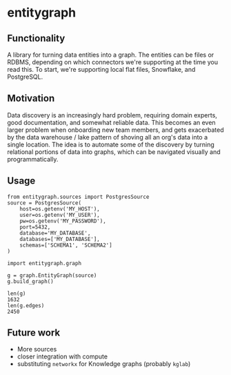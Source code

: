 # entitygraph

## Functionality

A library for turning data entities into a graph.  The entities
can be files or RDBMS, depending on which connectors we're supporting
at the time you read this.  To start, we're supporting local flat files,
Snowflake, and PostgreSQL.

## Motivation

Data discovery is an increasingly hard problem, requiring domain
experts, good documentation, and somewhat reliable data.  This becomes
an even larger problem when onboarding new team members, and gets
exacerbated by the data warehouse / lake pattern of shoving all an org's
data into a single location.  The idea is to automate some of the discovery
by turning relational portions of data into graphs, which can be navigated
visually and programmatically.  

## Usage
```
from entitygraph.sources import PostgresSource
source = PostgresSource(
    host=os.getenv('MY_HOST'),
    user=os.getenv('MY_USER'),
    pw=os.getenv('MY_PASSWORD'),
    port=5432,
    database='MY_DATABASE',
    databases=['MY_DATABASE'],
    schemas=['SCHEMA1', 'SCHEMA2']
)

import entitygraph.graph

g = graph.EntityGraph(source)
g.build_graph()

len(g)
1632
len(g.edges)
2450
```


## Future work
* More sources
* closer integration with compute
* substituting `networkx` for Knowledge graphs (probably `kglab`)
